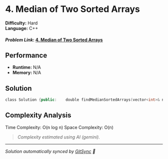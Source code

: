 # 4. Median of Two Sorted Arrays

**Difficulty:** Hard  
**Language:** C++  

#### *Problem Link*: [4. Median of Two Sorted Arrays](https://leetcode.com/problems/median-of-two-sorted-arrays//)

## Performance
- **Runtime:** N/A
- **Memory:** N/A

## Solution
```cpp
class Solution {public:    double findMedianSortedArrays(vector<int>& nums1, vector<int>& nums2) {        std::vector<int> nums;        for(auto n: nums1)            nums.push_back(n);        for(auto n: nums2)            nums.push_back(n);        std::sort(nums.begin(), nums.end());        double m{0};        if(!nums.empty())        {            if(nums.size() % 2 == 0) {                double d1 = nums[nums.size() / 2 - 1];                 double d2 = nums[nums.size() / 2];                m = (d1 + d2)/2;                   } else                 m = nums[nums.size() / 2];        }
```

## Complexity Analysis

Time Complexity: O(n log n)
Space Complexity: O(n)

>  _Complexity estimated using AI (gemini)._



---
*Solution automatically synced by [GitSync](https://github.com/pramay88/GitSync) 🚀*
